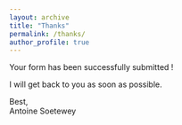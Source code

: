 ```yaml
---
layout: archive
title: "Thanks"
permalink: /thanks/
author_profile: true
---
```


Your form has been successfully submitted !

I will get back to you as soon as possible.

Best,<br />
Antoine Soetewey
